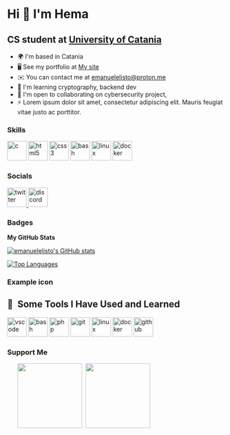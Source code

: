 Hi 👋 I'm Hema
===============================

CS student at [University of Catania](unict.it)
----------

* 🌍  I'm based in Catania
* 🖥️  See my portfolio at [My site](http://adadssaf)
* ✉️  You can contact me at [emanuelelisto@proton.me](mailto:emanuelelisto@proton.me)
* 🧠  I'm learning cryptography, backend dev 
* 🤝  I'm open to collaborating on cybersecurity project,
* ⚡  Lorem ipsum dolor sit amet, consectetur adipiscing elit. Mauris feugiat vitae justo ac porttitor. 

### Skills
<p align="left"> 
<img src="https://cdn.jsdelivr.net/gh/devicons/devicon/icons/c/c-original.svg" alt="c" width="45" height="45"/>
<img src="https://cdn.jsdelivr.net/gh/devicons/devicon/icons/html5/html5-original.svg" alt="html5" width="45" height="45"/>
<img src="https://cdn.jsdelivr.net/gh/devicons/devicon/icons/css3/css3-original.svg" alt="css3" width="45" height="45"/>
<img src="https://cdn.jsdelivr.net/gh/devicons/devicon/icons/bash/bash-original.svg" alt="bash" width="45" height="45"/>
<img src="https://cdn.jsdelivr.net/gh/devicons/devicon/icons/linux/linux-original.svg" alt="linux" width="45" height="45"/>
<img src="https://cdn.jsdelivr.net/gh/devicons/devicon/icons/docker/docker-original.svg" alt="docker" width="45" height="45"/>
</a></p>

### Socials
<a href="https://twitter.com/Lambda_H3m4">
  <img src="https://cdn.jsdelivr.net/gh/devicons/devicon/icons/twitter/twitter-original.svg" alt="twitter" width="45" height="45"/>
</a>
<a href="https://discord.com/channels/@hem4_">
  <img src="https://cdn.jsdelivr.net/gh/devicons/devicon/icons/css/disocrd-logo.svg" alt="discord" width="45" height="45"/>
</a>




### Badges

<b>My GitHub Stats</b>

<a href="http://www.github.com/emanuelelisto"><img src="https://github-readme-stats.vercel.app/api?username=emanuelelisto&show_icons=true&hide=&count_private=true&title_color=0891b2&text_color=ffffff&icon_color=0891b2&bg_color=1c1917&hide_border=true&show_icons=true" alt="emanuelelisto's GitHub stats" /></a>

<a href="https://github.com/emanuelelisto" align="left"><img src="https://github-readme-stats.vercel.app/api/top-langs/?username=emanuelelisto&langs_count=10&title_color=0891b2&text_color=ffffff&icon_color=0891b2&bg_color=1c1917&hide_border=true&locale=en&custom_title=Top%20%Languages" alt="Top Languages" /></a>

### Example icon 
<h2> 🚀 &nbsp;Some Tools I Have Used and Learned</h2>
<p align="left">
<img src="https://cdn.jsdelivr.net/gh/devicons/devicon/icons/vscode/vscode-original.svg" alt="vscode" width="45" height="45"/>
<img src="https://cdn.jsdelivr.net/gh/devicons/devicon/icons/bash/bash-original.svg" alt="bash" width="45" height="45"/>
<img src="https://cdn.jsdelivr.net/gh/devicons/devicon/icons/php/php-original.svg" alt="php" width="45" height="45"/>
<img src="https://cdn.jsdelivr.net/gh/devicons/devicon/icons/git/git-original.svg" alt="git" width="45" height="45"/>
<img src="https://cdn.jsdelivr.net/gh/devicons/devicon/icons/linux/linux-original.svg" alt="linux" width="45" height="45"/>
<img src="https://cdn.jsdelivr.net/gh/devicons/devicon/icons/docker/docker-original.svg" alt="docker" width="45" height="45"/>
<img src="https://cdn.jsdelivr.net/gh/devicons/devicon/icons/github/github-original.svg" alt="github" width="45" height="45"/>
  
</p>

### Support Me

<ul style="list-style-type: none; margin: 0;">

<li style="display: inline-block; margin-right: 0.25rem;"><a href="https://www.buymeacoffee.com/ema"><img src="https://cdn.buymeacoffee.com/buttons/v2/default-yellow.png" width="150"/></a></li>

<li style="display: inline-block; margin-right: 0.25rem;"><a href="https://www.ko-fi.com/ema"><img src="https://storage.ko-fi.com/cdn/kofi2.png?v=3" width="150"/></a></li>

</ul>
